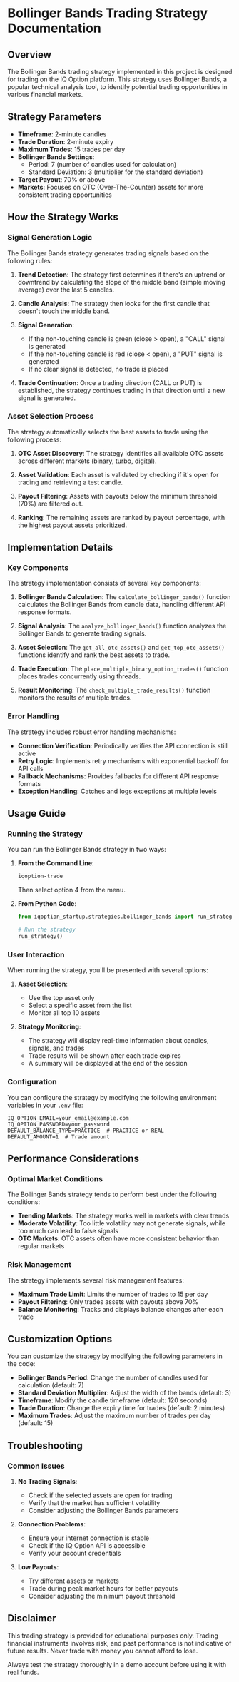 # Bollinger Bands Trading Strategy Documentation

## Overview

The Bollinger Bands trading strategy implemented in this project is designed for trading on the IQ Option platform. This strategy uses Bollinger Bands, a popular technical analysis tool, to identify potential trading opportunities in various financial markets.

## Strategy Parameters

- **Timeframe**: 2-minute candles
- **Trade Duration**: 2-minute expiry
- **Maximum Trades**: 15 trades per day
- **Bollinger Bands Settings**: 
  - Period: 7 (number of candles used for calculation)
  - Standard Deviation: 3 (multiplier for the standard deviation)
- **Target Payout**: 70% or above
- **Markets**: Focuses on OTC (Over-The-Counter) assets for more consistent trading opportunities

## How the Strategy Works

### Signal Generation Logic

The Bollinger Bands strategy generates trading signals based on the following rules:

1. **Trend Detection**: The strategy first determines if there's an uptrend or downtrend by calculating the slope of the middle band (simple moving average) over the last 5 candles.

2. **Candle Analysis**: The strategy then looks for the first candle that doesn't touch the middle band.

3. **Signal Generation**:
   - If the non-touching candle is green (close > open), a "CALL" signal is generated
   - If the non-touching candle is red (close < open), a "PUT" signal is generated
   - If no clear signal is detected, no trade is placed

4. **Trade Continuation**: Once a trading direction (CALL or PUT) is established, the strategy continues trading in that direction until a new signal is generated.

### Asset Selection Process

The strategy automatically selects the best assets to trade using the following process:

1. **OTC Asset Discovery**: The strategy identifies all available OTC assets across different markets (binary, turbo, digital).

2. **Asset Validation**: Each asset is validated by checking if it's open for trading and retrieving a test candle.

3. **Payout Filtering**: Assets with payouts below the minimum threshold (70%) are filtered out.

4. **Ranking**: The remaining assets are ranked by payout percentage, with the highest payout assets prioritized.

## Implementation Details

### Key Components

The strategy implementation consists of several key components:

1. **Bollinger Bands Calculation**: The `calculate_bollinger_bands()` function calculates the Bollinger Bands from candle data, handling different API response formats.

2. **Signal Analysis**: The `analyze_bollinger_bands()` function analyzes the Bollinger Bands to generate trading signals.

3. **Asset Selection**: The `get_all_otc_assets()` and `get_top_otc_assets()` functions identify and rank the best assets to trade.

4. **Trade Execution**: The `place_multiple_binary_option_trades()` function places trades concurrently using threads.

5. **Result Monitoring**: The `check_multiple_trade_results()` function monitors the results of multiple trades.

### Error Handling

The strategy includes robust error handling mechanisms:

- **Connection Verification**: Periodically verifies the API connection is still active
- **Retry Logic**: Implements retry mechanisms with exponential backoff for API calls
- **Fallback Mechanisms**: Provides fallbacks for different API response formats
- **Exception Handling**: Catches and logs exceptions at multiple levels

## Usage Guide

### Running the Strategy

You can run the Bollinger Bands strategy in two ways:

1. **From the Command Line**:
   ```bash
   iqoption-trade
   ```
   Then select option 4 from the menu.

2. **From Python Code**:
   ```python
   from iqoption_startup.strategies.bollinger_bands import run_strategy
   
   # Run the strategy
   run_strategy()
   ```

### User Interaction

When running the strategy, you'll be presented with several options:

1. **Asset Selection**:
   - Use the top asset only
   - Select a specific asset from the list
   - Monitor all top 10 assets

2. **Strategy Monitoring**:
   - The strategy will display real-time information about candles, signals, and trades
   - Trade results will be shown after each trade expires
   - A summary will be displayed at the end of the session

### Configuration

You can configure the strategy by modifying the following environment variables in your `.env` file:

```
IQ_OPTION_EMAIL=your_email@example.com
IQ_OPTION_PASSWORD=your_password
DEFAULT_BALANCE_TYPE=PRACTICE  # PRACTICE or REAL
DEFAULT_AMOUNT=1  # Trade amount
```

## Performance Considerations

### Optimal Market Conditions

The Bollinger Bands strategy tends to perform best under the following conditions:

- **Trending Markets**: The strategy works well in markets with clear trends
- **Moderate Volatility**: Too little volatility may not generate signals, while too much can lead to false signals
- **OTC Markets**: OTC assets often have more consistent behavior than regular markets

### Risk Management

The strategy implements several risk management features:

- **Maximum Trade Limit**: Limits the number of trades to 15 per day
- **Payout Filtering**: Only trades assets with payouts above 70%
- **Balance Monitoring**: Tracks and displays balance changes after each trade

## Customization Options

You can customize the strategy by modifying the following parameters in the code:

- **Bollinger Bands Period**: Change the number of candles used for calculation (default: 7)
- **Standard Deviation Multiplier**: Adjust the width of the bands (default: 3)
- **Timeframe**: Modify the candle timeframe (default: 120 seconds)
- **Trade Duration**: Change the expiry time for trades (default: 2 minutes)
- **Maximum Trades**: Adjust the maximum number of trades per day (default: 15)

## Troubleshooting

### Common Issues

1. **No Trading Signals**:
   - Check if the selected assets are open for trading
   - Verify that the market has sufficient volatility
   - Consider adjusting the Bollinger Bands parameters

2. **Connection Problems**:
   - Ensure your internet connection is stable
   - Check if the IQ Option API is accessible
   - Verify your account credentials

3. **Low Payouts**:
   - Try different assets or markets
   - Trade during peak market hours for better payouts
   - Consider adjusting the minimum payout threshold

## Disclaimer

This trading strategy is provided for educational purposes only. Trading financial instruments involves risk, and past performance is not indicative of future results. Never trade with money you cannot afford to lose.

Always test the strategy thoroughly in a demo account before using it with real funds.